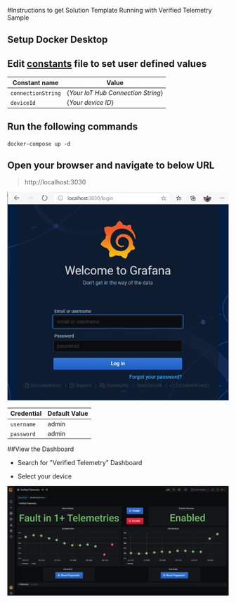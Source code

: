#Instructions to get Solution Template Running with Verified Telemetry Sample
## Setup Docker Desktop
## Edit [constants](./constants.js) file to set user defined values
|Constant name|Value|
|-------------|-----|
|`connectionString` |{*Your IoT Hub Connection String*}|
|`deviceId` |{*Your device ID*}|

## Run the following commands

```shell
docker-compose up -d
```

## Open your browser and navigate to below URL
> http://localhost:3030

![Login Page](./media/login.png)

|Credential|Default Value|
|-------------|-----|
|`username` |admin|
|`password` |admin|

##View the Dashboard
-  Search for "Verified Telemetry" Dashboard

-  Select your device

![Dashboard](./media/dashboard.png)